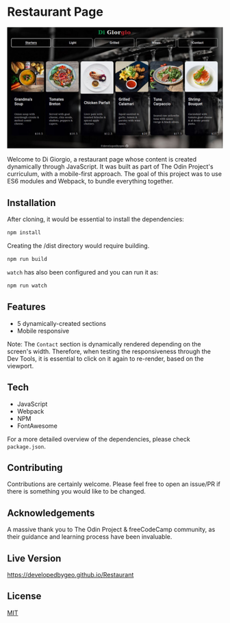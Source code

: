 # Restaurant Page

![image info](./src/img/restaurant-demo.jpg)

Welcome to Di Giorgio, a restaurant page whose content is created dynamically through JavaScript. It was built as part of The Odin Project's curriculum, with a mobile-first approach. The goal of this project was to use ES6 modules and Webpack, to bundle everything together.

## Installation

After cloning, it would be essential to install the dependencies:

```bash
npm install
```

Creating the /dist directory would require building.

```bash
npm run build
```

`watch` has also been configured and you can run it as:

```bash
npm run watch
```

## Features

- 5 dynamically-created sections
- Mobile responsive

Note: The `Contact` section is dynamically rendered depending on the screen's width. Therefore, when testing the responsiveness through the Dev Tools, it is essential to click on it again to re-render, based on the viewport.

## Tech

- JavaScript
- Webpack
- NPM
- FontAwesome

For a more detailed overview of the dependencies, please check `package.json`.

## Contributing

Contributions are certainly welcome. Please feel free to open an issue/PR if there is something you would like to be changed.

## Acknowledgements

A massive thank you to The Odin Project & freeCodeCamp community, as their guidance and learning process have been invaluable.

## Live Version

https://developedbygeo.github.io/Restaurant

## License

[MIT](https://choosealicense.com/licenses/mit/)
